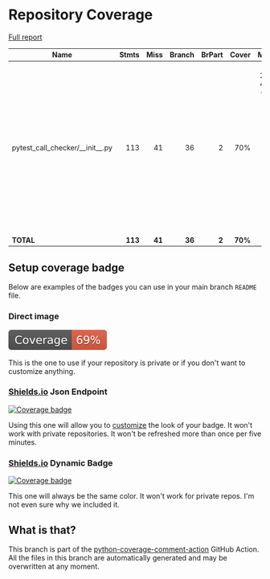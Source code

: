 # Repository Coverage

[Full report](https://htmlpreview.github.io/?https://github.com/ewjoachim/pytest-call-checker/blob/python-coverage-comment-action-data/htmlcov/index.html)

| Name                                  |    Stmts |     Miss |   Branch |   BrPart |   Cover |   Missing |
|-------------------------------------- | -------: | -------: | -------: | -------: | ------: | --------: |
| pytest\_call\_checker/\_\_init\_\_.py |      113 |       41 |       36 |        2 |     70% |1-11, 21-32, 42-43, 64, 67, 91, 110, 113, 124, 130, 145-146, 149, 165, 173-176, 180, 183, 185, 190-199 |
|                             **TOTAL** |  **113** |   **41** |   **36** |    **2** | **70%** |           |


## Setup coverage badge

Below are examples of the badges you can use in your main branch `README` file.

### Direct image

[![Coverage badge](https://raw.githubusercontent.com/ewjoachim/pytest-call-checker/python-coverage-comment-action-data/badge.svg)](https://htmlpreview.github.io/?https://github.com/ewjoachim/pytest-call-checker/blob/python-coverage-comment-action-data/htmlcov/index.html)

This is the one to use if your repository is private or if you don't want to customize anything.

### [Shields.io](https://shields.io) Json Endpoint

[![Coverage badge](https://img.shields.io/endpoint?url=https://raw.githubusercontent.com/ewjoachim/pytest-call-checker/python-coverage-comment-action-data/endpoint.json)](https://htmlpreview.github.io/?https://github.com/ewjoachim/pytest-call-checker/blob/python-coverage-comment-action-data/htmlcov/index.html)

Using this one will allow you to [customize](https://shields.io/endpoint) the look of your badge.
It won't work with private repositories. It won't be refreshed more than once per five minutes.

### [Shields.io](https://shields.io) Dynamic Badge

[![Coverage badge](https://img.shields.io/badge/dynamic/json?color=brightgreen&label=coverage&query=%24.message&url=https%3A%2F%2Fraw.githubusercontent.com%2Fewjoachim%2Fpytest-call-checker%2Fpython-coverage-comment-action-data%2Fendpoint.json)](https://htmlpreview.github.io/?https://github.com/ewjoachim/pytest-call-checker/blob/python-coverage-comment-action-data/htmlcov/index.html)

This one will always be the same color. It won't work for private repos. I'm not even sure why we included it.

## What is that?

This branch is part of the
[python-coverage-comment-action](https://github.com/marketplace/actions/python-coverage-comment)
GitHub Action. All the files in this branch are automatically generated and may be
overwritten at any moment.